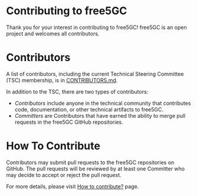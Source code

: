 # Contributing to free5GC

Thank you for your interest in contributing to free5GC!
free5GC is an open project and welcomes all contributors.

# Contributors
A list of contributors, including the current Technical Steering Committee (TSC)
membership, is in [CONTRIBUTORS.md](CONTRIBUTORS.md).

In addition to the TSC, there are two types of contributors:
 * *Contributors* include anyone in the technical community that contributes
   code, documentation, or other technical artifacts to free5GC.
 * *Committers* are Contributors that have earned the ability to merge pull
   requests in the free5GC GitHub repositories.

# How To Contribute

Contributors may submit pull requests to the free5GC repositories on GitHub. The
pull requests will be reviewed by at least one Committer who may decide to
accept or reject the pull request.

For more details, please visit [How to contribute?](https://free5gc.org/guide/contribute/) page.
